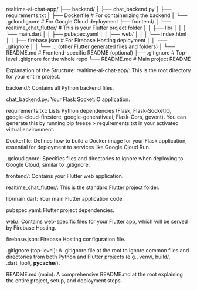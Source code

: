 realtime-ai-chat-app/
├── backend/
│   ├── chat_backend.py
│   ├── requirements.txt
│   ├── Dockerfile             # For containerizing the backend
│   └── .gcloudignore          # For Google Cloud deployment
├── frontend/
│   ├── realtime_chat_flutter/ # This is your Flutter project folder
│   │   ├── lib/
│   │   │   └── main.dart
│   │   ├── pubspec.yaml
│   │   ├── web/
│   │   │   └── index.html
│   │   ├── firebase.json      # For Firebase Hosting deployment
│   │   ├── .gitignore
│   │   └── ... (other Flutter generated files and folders)
│   └── README.md              # Frontend-specific README (optional)
├── .gitignore                 # Top-level .gitignore for the whole repo
└── README.md                  # Main project README

Explanation of the Structure:
realtime-ai-chat-app/: This is the root directory for your entire project.

backend/: Contains all Python backend files.

chat_backend.py: Your Flask Socket.IO application.

requirements.txt: Lists Python dependencies (Flask, Flask-SocketIO, google-cloud-firestore, google-generativeai, Flask-Cors, gevent). You can generate this by running pip freeze > requirements.txt in your activated virtual environment.

Dockerfile: Defines how to build a Docker image for your Flask application, essential for deployment to services like Google Cloud Run.

.gcloudignore: Specifies files and directories to ignore when deploying to Google Cloud, similar to .gitignore.

frontend/: Contains your Flutter web application.

realtime_chat_flutter/: This is the standard Flutter project folder.

lib/main.dart: Your main Flutter application code.

pubspec.yaml: Flutter project dependencies.

web/: Contains web-specific files for your Flutter app, which will be served by Firebase Hosting.

firebase.json: Firebase Hosting configuration file.

.gitignore (top-level): A .gitignore file at the root to ignore common files and directories from both Python and Flutter projects (e.g., venv/, build/, .dart_tool/, __pycache__/).

README.md (main): A comprehensive README.md at the root explaining the entire project, setup, and deployment steps.
